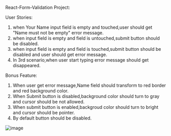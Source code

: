 React-Form-Validation Project:

User Stories:

1. when Your Name input field is empty and touched,user should get "Name must not be empty" error message.
2. when input field is empty and field is untouched,submit button should be disabled.
3. when input field is empty and field is touched,submit button should be disabled and user should get 
   error message.
4. In 3rd scenario,when user start typing error message should get disappeared.

Bonus Feature:

1. When user get error message,Name field should transform to red border and red background color.
2. When Submit button is disabled,background color should turn to gray and cursor should be not allowed.
3. When submit button is enabled,backgroud color should turn to bright and cursor should be pointer.
4. By default button should be disabled.

![image](https://user-images.githubusercontent.com/15225177/174788098-fdc6314e-6782-4e51-827a-f87b1e63e3b5.png)
